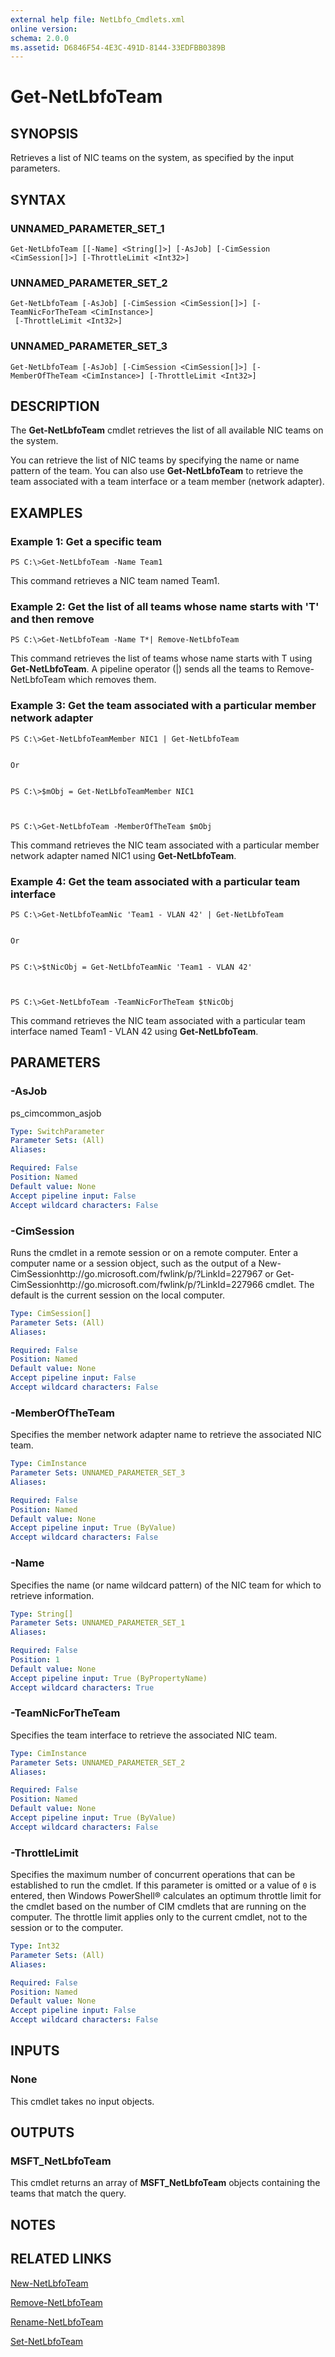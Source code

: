```yaml
---
external help file: NetLbfo_Cmdlets.xml
online version: 
schema: 2.0.0
ms.assetid: D6846F54-4E3C-491D-8144-33EDFBB0389B
---
```


# Get-NetLbfoTeam

## SYNOPSIS
Retrieves a list of NIC teams on the system, as specified by the input parameters.

## SYNTAX

### UNNAMED_PARAMETER_SET_1
```
Get-NetLbfoTeam [[-Name] <String[]>] [-AsJob] [-CimSession <CimSession[]>] [-ThrottleLimit <Int32>]
```

### UNNAMED_PARAMETER_SET_2
```
Get-NetLbfoTeam [-AsJob] [-CimSession <CimSession[]>] [-TeamNicForTheTeam <CimInstance>]
 [-ThrottleLimit <Int32>]
```

### UNNAMED_PARAMETER_SET_3
```
Get-NetLbfoTeam [-AsJob] [-CimSession <CimSession[]>] [-MemberOfTheTeam <CimInstance>] [-ThrottleLimit <Int32>]
```

## DESCRIPTION
The **Get-NetLbfoTeam** cmdlet retrieves the list of all available NIC teams on the system.

You can retrieve the list of NIC teams by specifying the name or name pattern of the team.
You can also use **Get-NetLbfoTeam** to retrieve the team associated with a team interface or a team member (network adapter).

## EXAMPLES

### Example 1: Get a specific team
```
PS C:\>Get-NetLbfoTeam -Name Team1
```

This command retrieves a NIC team named Team1.

### Example 2: Get the list of all teams whose name starts with 'T' and then remove
```
PS C:\>Get-NetLbfoTeam -Name T*| Remove-NetLbfoTeam
```

This command retrieves the list of teams whose name starts with T using **Get-NetLbfoTeam**.
A pipeline operator (|) sends all the teams to Remove-NetLbfoTeam which removes them.

### Example 3: Get the team associated with a particular member network adapter
```
PS C:\>Get-NetLbfoTeamMember NIC1 | Get-NetLbfoTeam


Or


PS C:\>$mObj = Get-NetLbfoTeamMember NIC1



PS C:\>Get-NetLbfoTeam -MemberOfTheTeam $mObj
```

This command retrieves the NIC team associated with a particular member network adapter named NIC1 using **Get-NetLbfoTeam**.

### Example 4: Get the team associated with a particular team interface
```
PS C:\>Get-NetLbfoTeamNic 'Team1 - VLAN 42' | Get-NetLbfoTeam


Or


PS C:\>$tNicObj = Get-NetLbfoTeamNic 'Team1 - VLAN 42'



PS C:\>Get-NetLbfoTeam -TeamNicForTheTeam $tNicObj
```

This command retrieves the NIC team associated with a particular team interface named Team1 - VLAN 42 using **Get-NetLbfoTeam**.

## PARAMETERS

### -AsJob
ps_cimcommon_asjob

```yaml
Type: SwitchParameter
Parameter Sets: (All)
Aliases: 

Required: False
Position: Named
Default value: None
Accept pipeline input: False
Accept wildcard characters: False
```

### -CimSession
Runs the cmdlet in a remote session or on a remote computer.
Enter a computer name or a session object, such as the output of a New-CimSessionhttp://go.microsoft.com/fwlink/p/?LinkId=227967 or Get-CimSessionhttp://go.microsoft.com/fwlink/p/?LinkId=227966 cmdlet.
The default is the current session on the local computer.

```yaml
Type: CimSession[]
Parameter Sets: (All)
Aliases: 

Required: False
Position: Named
Default value: None
Accept pipeline input: False
Accept wildcard characters: False
```

### -MemberOfTheTeam
Specifies the member network adapter name to retrieve the associated NIC team.

```yaml
Type: CimInstance
Parameter Sets: UNNAMED_PARAMETER_SET_3
Aliases: 

Required: False
Position: Named
Default value: None
Accept pipeline input: True (ByValue)
Accept wildcard characters: False
```

### -Name
Specifies the name (or name wildcard pattern) of the NIC team for which to retrieve information.

```yaml
Type: String[]
Parameter Sets: UNNAMED_PARAMETER_SET_1
Aliases: 

Required: False
Position: 1
Default value: None
Accept pipeline input: True (ByPropertyName)
Accept wildcard characters: True
```

### -TeamNicForTheTeam
Specifies the team interface to retrieve the associated NIC team.

```yaml
Type: CimInstance
Parameter Sets: UNNAMED_PARAMETER_SET_2
Aliases: 

Required: False
Position: Named
Default value: None
Accept pipeline input: True (ByValue)
Accept wildcard characters: False
```

### -ThrottleLimit
Specifies the maximum number of concurrent operations that can be established to run the cmdlet.
If this parameter is omitted or a value of `0` is entered, then Windows PowerShell® calculates an optimum throttle limit for the cmdlet based on the number of CIM cmdlets that are running on the computer.
The throttle limit applies only to the current cmdlet, not to the session or to the computer.

```yaml
Type: Int32
Parameter Sets: (All)
Aliases: 

Required: False
Position: Named
Default value: None
Accept pipeline input: False
Accept wildcard characters: False
```

## INPUTS

### None
This cmdlet takes no input objects.

## OUTPUTS

### MSFT_NetLbfoTeam
This cmdlet returns an array of **MSFT_NetLbfoTeam** objects containing the teams that match the query.

## NOTES

## RELATED LINKS

[New-NetLbfoTeam](./New-NetLbfoTeam.md)

[Remove-NetLbfoTeam](./Remove-NetLbfoTeam.md)

[Rename-NetLbfoTeam](./Rename-NetLbfoTeam.md)

[Set-NetLbfoTeam](./Set-NetLbfoTeam.md)

